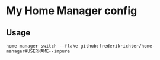 # My Home Manager config

## Usage

```home-manager switch --flake github:frederikrichter/home-manager#USERNAME--impure```
